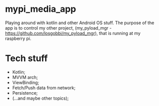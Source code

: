# mypi_media_app

Playing around with kotlin and other Android OS stuff. The purpose of the app is
to control my other project, (my_pyload_mgr - https://github.com/losgobbi/my_pyload_mgr),
that is running at my raspberry pi.

# Tech stuff
- Kotlin;
- MVVM arch;
- ViewBinding;
- Fetch/Push data from network;
- Persistence;
- (...and maybe other topics);